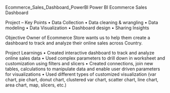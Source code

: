 Ecommerce_Sales_Dashboard_PowerBI
Power BI Ecommerce Sales Dashboard

Project – Key Points • Data Collection • Data cleaning & wrangling • Data modeling • Data Visualization • Dashboard design • Sharing Insights

Objective Owner of Ecommerce Store wants us to help them create a dashboard to track and analyze their online sales across Country.

Project Learnings • Created interactive dashboard to track and analyze online sales data • Used complex parameters to drill down in worksheet and customization using filters and slicers • Created connections, join new tables, calculations to manipulate data and enable user driven parameters for visualizations • Used different types of customized visualization (var chart, pie chart, donut chart, clustered var chart, scatter chart, line chart, area chart, map, slicers, etc.)
